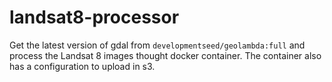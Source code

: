 # landsat8-processor

Get the latest version of gdal  from `developmentseed/geolambda:full` and process the Landsat 8 images thought docker container. The container also has a configuration to upload in s3.